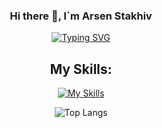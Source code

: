 <div align="center">

  ### Hi there 👋, I`m Arsen Stakhiv

<!--
**astakhiv/astakhiv** is a ✨ _special_ ✨ repository because its `README.md` (this file) appears on your GitHub profile.

Here are some ideas to get you started:

- 🔭 I’m currently working on ...
- 🌱 I’m currently learning ...
- 👯 I’m looking to collaborate on ...
- 🤔 I’m looking for help with ...
- 💬 Ask me about ...
- 📫 How to reach me: ...
- 😄 Pronouns: ...
- ⚡ Fun fact: ...
-->
[![Typing SVG](https://readme-typing-svg.demolab.com?font=Fira+Code&size=50&pause=1000&color=6C42F5&center=true&vCenter=true&random=false&width=800&height=60&lines=Just+a+Guy)](https://git.io/typing-svg)

## My Skills: 
[![My Skills](https://skillicons.dev/icons?i=vim,neovim,c,raspberrypi,linux,git,github,html,css,js,nodejs,npm,py,figma,notion&perline=6)](https://skillicons.dev)

![Top Langs](https://github-readme-stats.vercel.app/api/top-langs/?username=astakhiv&layout=compact&theme=tokyonight)
<div>
